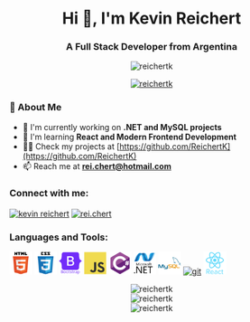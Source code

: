 <h1 align="center">Hi 👋, I'm Kevin Reichert</h1>
<h3 align="center">A Full Stack Developer from Argentina</h3>

<p align="center">
  <img src="https://komarev.com/ghpvc/?username=reichertk&label=Profile%20views&color=0e75b6&style=flat" alt="reichertk" />
</p>

<p align="center">
  <a href="https://github.com/ryo-ma/github-profile-trophy">
    <img src="https://github-profile-trophy.vercel.app/?username=reichertk&theme=onestar&column=4" alt="reichertk" />
  </a>
</p>

### 🚀 About Me
- 🔭 I'm currently working on **.NET and MySQL projects**
- 🌱 I'm learning **React and Modern Frontend Development**
- 👨‍💻 Check my projects at [https://github.com/ReichertK](https://github.com/ReichertK)
- 📫 Reach me at **rei.chert@hotmail.com**

<h3 align="left">Connect with me:</h3>
<p align="left">
<a href="https://linkedin.com/in/kevin-reicherth" target="blank"><img align="center" src="https://raw.githubusercontent.com/rahuldkjain/github-profile-readme-generator/master/src/images/icons/Social/linked-in-alt.svg" alt="kevin reichert" height="30" width="40" /></a>
<a href="https://instagram.com/rei.chert" target="blank"><img align="center" src="https://raw.githubusercontent.com/rahuldkjain/github-profile-readme-generator/master/src/images/icons/Social/instagram.svg" alt="rei.chert" height="30" width="40" /></a>
</p>

<h3 align="left">Languages and Tools:</h3>
<p align="left">
<a href="https://www.w3.org/html/" target="_blank" rel="noreferrer"><img src="https://raw.githubusercontent.com/devicons/devicon/master/icons/html5/html5-original-wordmark.svg" alt="html5" width="40" height="40"/></a>
<a href="https://www.w3schools.com/css/" target="_blank" rel="noreferrer"><img src="https://raw.githubusercontent.com/devicons/devicon/master/icons/css3/css3-original-wordmark.svg" alt="css3" width="40" height="40"/></a>
<a href="https://getbootstrap.com" target="_blank" rel="noreferrer"><img src="https://raw.githubusercontent.com/devicons/devicon/master/icons/bootstrap/bootstrap-plain-wordmark.svg" alt="bootstrap" width="40" height="40"/></a>
<a href="https://developer.mozilla.org/en-US/docs/Web/JavaScript" target="_blank" rel="noreferrer"><img src="https://raw.githubusercontent.com/devicons/devicon/master/icons/javascript/javascript-original.svg" alt="javascript" width="40" height="40"/></a>
<a href="https://www.w3schools.com/cs/" target="_blank" rel="noreferrer"><img src="https://raw.githubusercontent.com/devicons/devicon/master/icons/csharp/csharp-original.svg" alt="csharp" width="40" height="40"/></a>
<a href="https://dotnet.microsoft.com/" target="_blank" rel="noreferrer"><img src="https://raw.githubusercontent.com/devicons/devicon/master/icons/dot-net/dot-net-original-wordmark.svg" alt="dotnet" width="40" height="40"/></a>
<a href="https://www.mysql.com/" target="_blank" rel="noreferrer"><img src="https://raw.githubusercontent.com/devicons/devicon/master/icons/mysql/mysql-original-wordmark.svg" alt="mysql" width="40" height="40"/></a>
<a href="https://git-scm.com/" target="_blank" rel="noreferrer"><img src="https://www.vectorlogo.zone/logos/git-scm/git-scm-icon.svg" alt="git" width="40" height="40"/></a>
<a href="https://reactjs.org/" target="_blank" rel="noreferrer"><img src="https://raw.githubusercontent.com/devicons/devicon/master/icons/react/react-original-wordmark.svg" alt="react" width="40" height="40"/></a>
</p>

<div align="center">
  <img src="https://github-readme-stats.vercel.app/api/top-langs?username=reichertk&show_icons=true&locale=en&layout=compact&theme=tokyonight" alt="reichertk" />
</div>

<div align="center">
  <img src="https://github-readme-stats.vercel.app/api?username=reichertk&show_icons=true&locale=en&theme=tokyonight" alt="reichertk" />
</div>

<div align="center">
  <img src="https://github-readme-streak-stats.herokuapp.com/?user=reichertk&theme=tokyonight" alt="reichertk" />
</div>
